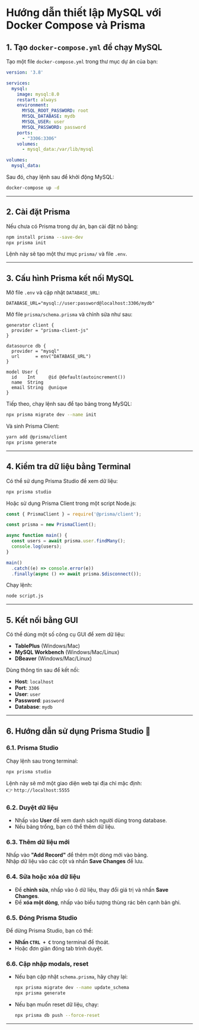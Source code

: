 # Hướng dẫn thiết lập MySQL với Docker Compose và Prisma

## 1. Tạo `docker-compose.yml` để chạy MySQL
Tạo một file `docker-compose.yml` trong thư mục dự án của bạn:

```yaml
version: '3.8'

services:
  mysql:
    image: mysql:8.0
    restart: always
    environment:
      MYSQL_ROOT_PASSWORD: root
      MYSQL_DATABASE: mydb
      MYSQL_USER: user
      MYSQL_PASSWORD: password
    ports:
      - "3306:3306"
    volumes:
      - mysql_data:/var/lib/mysql

volumes:
  mysql_data:
```

Sau đó, chạy lệnh sau để khởi động MySQL:

```sh
docker-compose up -d
```

---

## 2. Cài đặt Prisma
Nếu chưa có Prisma trong dự án, bạn cài đặt nó bằng:

```sh
npm install prisma --save-dev
npx prisma init
```

Lệnh này sẽ tạo một thư mục `prisma/` và file `.env`.

---

## 3. Cấu hình Prisma kết nối MySQL
Mở file `.env` và cập nhật `DATABASE_URL`:

```env
DATABASE_URL="mysql://user:password@localhost:3306/mydb"
```

Mở file `prisma/schema.prisma` và chỉnh sửa như sau:

```prisma
generator client {
  provider = "prisma-client-js"
}

datasource db {
  provider = "mysql"
  url      = env("DATABASE_URL")
}

model User {
  id    Int     @id @default(autoincrement())
  name  String
  email String  @unique
}
```

Tiếp theo, chạy lệnh sau để tạo bảng trong MySQL:

```sh
npx prisma migrate dev --name init
```

Và sinh Prisma Client:

```sh
yarn add @prisma/client
npx prisma generate
```

---

## 4. Kiểm tra dữ liệu bằng Terminal
Có thể sử dụng Prisma Studio để xem dữ liệu:

```sh
npx prisma studio
```

Hoặc sử dụng Prisma Client trong một script Node.js:

```js
const { PrismaClient } = require('@prisma/client');

const prisma = new PrismaClient();

async function main() {
  const users = await prisma.user.findMany();
  console.log(users);
}

main()
  .catch((e) => console.error(e))
  .finally(async () => await prisma.$disconnect());
```

Chạy lệnh:

```sh
node script.js
```

---

## 5. Kết nối bằng GUI
Có thể dùng một số công cụ GUI để xem dữ liệu:

- **TablePlus** (Windows/Mac)
- **MySQL Workbench** (Windows/Mac/Linux)
- **DBeaver** (Windows/Mac/Linux)

Dùng thông tin sau để kết nối:

- **Host**: `localhost`
- **Port**: `3306`
- **User**: `user`
- **Password**: `password`
- **Database**: `mydb`

---

## 6. Hướng dẫn sử dụng Prisma Studio 🚀

### 6.1. Prisma Studio

Chạy lệnh sau trong terminal:

```sh
npx prisma studio
```

Lệnh này sẽ mở một giao diện web tại địa chỉ mặc định:  
👉 `http://localhost:5555`

### 6.2. Duyệt dữ liệu
- Nhấp vào **User** để xem danh sách người dùng trong database.
- Nếu bảng trống, bạn có thể thêm dữ liệu.

### 6.3. Thêm dữ liệu mới
Nhấp vào **"Add Record"** để thêm một dòng mới vào bảng.  
Nhập dữ liệu vào các cột và nhấn **Save Changes** để lưu.

### 6.4. Sửa hoặc xóa dữ liệu
- Để **chỉnh sửa**, nhấp vào ô dữ liệu, thay đổi giá trị và nhấn **Save Changes**.
- Để **xóa một dòng**, nhấp vào biểu tượng thùng rác bên cạnh bản ghi.

### 6.5. Đóng Prisma Studio
Để dừng Prisma Studio, bạn có thể:
- **Nhấn `CTRL + C`** trong terminal để thoát.
- Hoặc đơn giản đóng tab trình duyệt.

### 6.6. Cập nhập modals, reset
- Nếu bạn cập nhật `schema.prisma`, hãy chạy lại:

  ```sh
  npx prisma migrate dev --name update_schema
  npx prisma generate
  ```

- Nếu bạn muốn reset dữ liệu, chạy:

  ```sh
  npx prisma db push --force-reset
  ```

---


